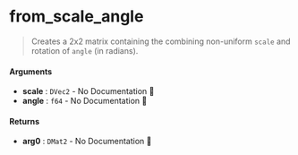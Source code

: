# from\_scale\_angle

>  Creates a 2x2 matrix containing the combining non-uniform `scale` and rotation of
>  `angle` (in radians).

#### Arguments

- **scale** : `DVec2` \- No Documentation 🚧
- **angle** : `f64` \- No Documentation 🚧

#### Returns

- **arg0** : `DMat2` \- No Documentation 🚧